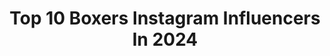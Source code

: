 ---
title: Top 10 Boxers Instagram Influencers In 2024
description: >-
  Find top boxers Instagram influencers in 2024. Most popular hashtags: #boxing #boxer #training.
platform: Instagram
hits: 1605
text_top: Identify the top-rated Instagram accounts on inBeat.
text_bottom: Our search engine aggregates 1605 Instagram influencers like this for you to pitch.
profiles:
  - username: "boxers_lovely_bx"
    fullname: >-
      Boxers
    bio: >-
      🌟We 💖Boxers Dog || 👕 Uniquely Designed T-Shirts&more 🌟 Printed in the USA 🌟 💯Satisfaction guarantied❗ CLICK⤵to SHOP 👕 ⤵👇👇
    location: "United States"
    followers: 30950
    engagement: 612
    commentsToLikes: 0.007281
    id: ck14jg4mfk6380i19pj2vva1a
    verified: false
    hashtags: "#boxerbreed, #boxerlab, #boxerlover, #boxerpuppies"
  - username: "calliraexo"
    fullname: >-
      Calli Henley | Miami REALTOR + ARTIST
    bio: >-
      🙏🏼| My power is my Faith. 🏡| @closingwithcalli ᴍɪᴀᴍɪ 🌴| Empowerer | Investor | Boxer 🎨|@artbycallirae ᴀʀᴛɪꜱᴛ
    location: "United States"
    followers: 21346
    engagement: 419
    commentsToLikes: 0.139991
    id: ck5bzvhujrx010i11g5npyvxl
    verified: false
    hashtags: "#luxuryliving, #miamicondos, #zuriswim, #godsgirl"
  - username: "jordz_flynn"
    fullname: >-
      Jordan Flynn
    bio: >-
      Professional Boxer 9-0 3x National Champion Management - @258mgt
    location: "United Kingdom"
    followers: 56360
    engagement: 411
    commentsToLikes: 0.035220
    id: ck5cl43tcy7jo0i11tldzbazd
    verified: false
    hashtags: "#teamflynn, #joshuafranklin, #boxing, #winning"
  - username: "theerichardtorrez"
    fullname: >-
      Richard Torrez Jr
    bio: >-
      Pro boxer 6-0 (6 KO) 2020 Olympic Silver Medalist 🇺🇸 Top rank promotions Team Torrez 👇
    location: "United States"
    followers: 179935
    engagement: 824
    commentsToLikes: 0.016517
    id: ck5hq6kh7slca0i11gmu1m2gk
    verified: false
    hashtags: "#olympian, #boxing, #usa, #olympics"
  - username: "shannonryan_"
    fullname: >-
      Shannon Ryan ⚡️
    bio: >-
      Professional Boxer - @matchroomboxing 🥊 Management - @258mgt @everlast | @o2uk
    location: "United Kingdom"
    followers: 101271
    engagement: 498
    commentsToLikes: 0.021651
    id: ck6u31l8fv5ne0j7133yt7td4
    verified: false
    hashtags: "#boxing, #lifestyle, #athlete, #coaching"
  - username: "suraj__sachu"
    fullname: >-
      Suraj Sachu
    bio: >-
      Gymholic💪 Travel boy😎 Wander_lust👽 Boxer👊
    location: ""
    followers: 13042
    engagement: 1630
    commentsToLikes: 0.226576
    id: ck9wi7j0d12fc0j782bl2exij
    verified: false
    hashtags: "#gymlife, #life, #exercise, #lifestyle"
  - username: "topboxersadiq"
    fullname: >-
      Umar Sadiq - Plant-Based Athlete
    bio: >-
      Former Professional Boxer 🥊 I help busy adults shed fat, get fit and feel amazing! DM “READY” for help. Actor/Model: @thefirmlosangeles
    location: "United States"
    followers: 19626
    engagement: 400
    commentsToLikes: 0.061031
    id: ck5zqsq1pv8160i14sa2pc8zd
    verified: false
    hashtags: "#consistency, #boxing, #fitnessjourney, #tbs"
  - username: "neeraj_goyat"
    fullname: >-
      Neeraj Goyat
    bio: >-
      Professional Boxer 🇮🇳 For collabs and promotions- goyatneeraj91@gmail.com WhatsApp - +91 8222020459
    location: "India"
    followers: 1603807
    engagement: 3334
    commentsToLikes: 0.007088
    id: ck136e5n161py0i19paocvu8w
    verified: true
    hashtags: "#training, #neerajgoyat, #viral, #carlovers"
  - username: "darrencunninghamiii"
    fullname: >-
      DarrenCunninghamIII🎁
    bio: >-
      PROFESSIONAL BOXER🥊 STL✈️VEGAS
    location: "United States"
    followers: 62950
    engagement: 398
    commentsToLikes: 0.023664
    id: ck13arfsxrt0d0i19oujf7glw
    verified: false
    hashtags: "#thegift, #atlanta, #linkinbio, #august14th"
  - username: "blackthunder.ca"
    fullname: >-
      Caoimhín Agyarko
    bio: >-
      ▪️BlackThunder 🇮🇪 🇬🇭 ▪️Professional boxer 13-0-0 7KO ▪️Promoted by @matchroomboxing ▪️Enquiries Ready@stn-sports.com ▪️ @sportsdirectireland
    location: "United Kingdom"
    followers: 37818
    engagement: 739
    commentsToLikes: 0.020268
    id: ck5cl45fsy7mt0i114k8yym8k
    verified: false
    hashtags: "#noroomforracism, #midge, #reels, #agyarkodennis"
---